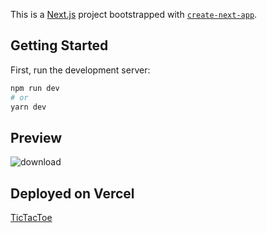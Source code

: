This is a [Next.js](https://nextjs.org/) project bootstrapped with [`create-next-app`](https://github.com/vercel/next.js/tree/canary/packages/create-next-app).

## Getting Started

First, run the development server:

```bash
npm run dev
# or
yarn dev
```

## Preview
![download](https://user-images.githubusercontent.com/60422984/206535383-fbcfedee-f16a-481d-8100-f4dd94de6101.png)

## Deployed on Vercel

[TicTacToe](https://sm-tictactoe.vercel.app/)
